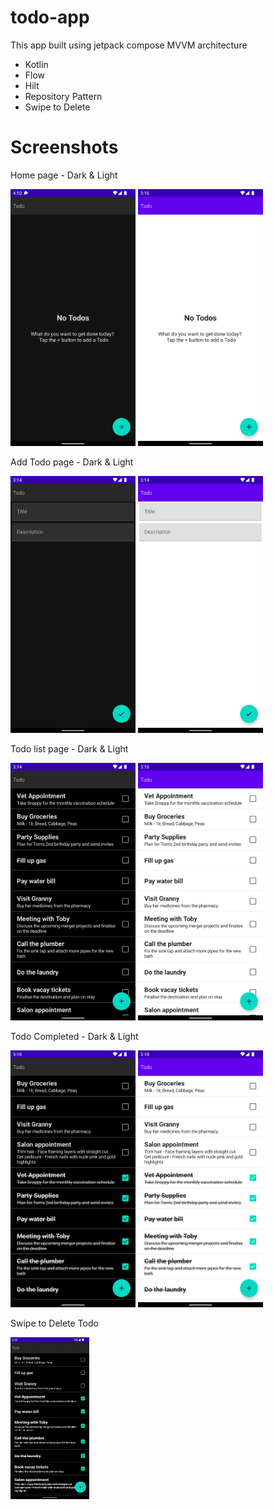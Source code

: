 # todo-app
This app built using jetpack compose MVVM architecture 
- Kotlin
- Flow
- Hilt
- Repository Pattern
- Swipe to Delete



# Screenshots

Home page - Dark & Light

<img src="screenshots/empty-dark.png" width="200"> <img src="screenshots/empty-light.png" width="200">

Add Todo page - Dark & Light

<img src="screenshots/addtodo-dark.png" width="200"> <img src="screenshots/addtodo-light.png" width="200">

Todo list page - Dark & Light

<img src="screenshots/todolist-dark.png" width="200"> <img src="screenshots/todolist-light.png" width="200">

Todo Completed - Dark & Light

<img src="screenshots/checked-dark.png" width="200"> <img src="screenshots/checked-light.png" width="200">

Swipe to Delete Todo

<img src="screenshots/delete-todo.gif" width="25%" height="25%"/>




